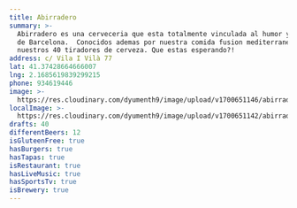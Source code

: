 ```yaml
---
title: Abirradero
summary: >-
  Abirradero es una cerveceria que esta totalmente vinculada al humor y al ritmo
  de Barcelona.  Conocidos ademas por nuestra comida fusion mediterranea y por
  nuestros 40 tiradores de cerveza. Que estas esperando?!
address: c/ Vila I Vilà 77
lat: 41.37428664666007
lng: 2.1685619839299215
phone: 934619446
image: >-
  https://res.cloudinary.com/dyumenth9/image/upload/v1700651146/abirradero_fsvdv2.jpg
localImage: >-
  https://res.cloudinary.com/dyumenth9/image/upload/v1700651142/abirradero-local_tnkbwy.jpg
drafts: 40
differentBeers: 12
isGluteenFree: true
hasBurgers: true
hasTapas: true
isRestaurant: true
hasLiveMusic: true
hasSportsTv: true
isBrewery: true
---
```


